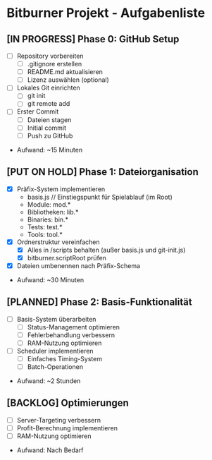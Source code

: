 # Bitburner Projekt - Aufgabenliste

## [IN PROGRESS] Phase 0: GitHub Setup
- [ ] Repository vorbereiten
  - [ ] .gitignore erstellen
  - [ ] README.md aktualisieren
  - [ ] Lizenz auswählen (optional)
- [ ] Lokales Git einrichten
  - [ ] git init
  - [ ] git remote add
- [ ] Erster Commit
  - [ ] Dateien stagen
  - [ ] Initial commit
  - [ ] Push zu GitHub
- Aufwand: ~15 Minuten

## [PUT ON HOLD] Phase 1: Dateiorganisation
- [x] Präfix-System implementieren
  - basis.js // Einstiegspunkt für Spielablauf (im Root)
  - Module: mod.*
  - Bibliotheken: lib.*
  - Binaries: bin.*
  - Tests: test.*
  - Tools: tool.*
- [x] Ordnerstruktur vereinfachen
  - [x] Alles in /scripts behalten (außer basis.js und git-init.js)
  - [x] bitburner.scriptRoot prüfen
- [x] Dateien umbenennen nach Präfix-Schema
- Aufwand: ~30 Minuten

## [PLANNED] Phase 2: Basis-Funktionalität
- [ ] Basis-System überarbeiten
  - [ ] Status-Management optimieren
  - [ ] Fehlerbehandlung verbessern
  - [ ] RAM-Nutzung optimieren
- [ ] Scheduler implementieren
  - [ ] Einfaches Timing-System
  - [ ] Batch-Operationen
- Aufwand: ~2 Stunden

## [BACKLOG] Optimierungen
- [ ] Server-Targeting verbessern
- [ ] Profit-Berechnung implementieren
- [ ] RAM-Nutzung optimieren
- Aufwand: Nach Bedarf 